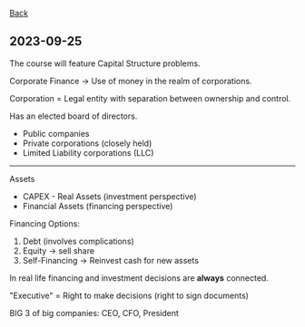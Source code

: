 

[Back](00.md)

## 2023-09-25

The course will feature Capital Structure problems.

Corporate Finance -> Use of money in the realm of corporations.

Corporation = Legal entity with separation between ownership and control.

Has an elected board of directors.

- Public companies
- Private corporations (closely held)
- Limited Liability corporations (LLC)

---

Assets 

- CAPEX - Real Assets (investment perspective)
- Financial Assets (financing perspective)

Financing Options:

1. Debt (involves complications)
2. Equity -> sell share
3. Self-Financing -> Reinvest cash for new assets

In real life financing and investment decisions are **always** connected.

"Executive" = Right to make decisions (right to sign documents)

BIG 3 of big companies: CEO, CFO, President











